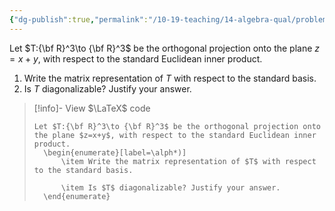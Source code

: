 ```yaml
---
{"dg-publish":true,"permalink":"/10-19-teaching/14-algebra-qual/problem-bank/linear-algebra/projection-onto-a-plane/","tags":["linear_algebra","projection","diagonalization"],"updated":"2025-03-14T15:27:53-07:00"}
---
```


Let $T:{\bf R}^3\to {\bf R}^3$ be the orthogonal projection onto the plane $z=x+y$, with respect to the standard Euclidean inner product.
1. Write the matrix representation of $T$ with respect to the standard basis.
2. Is $T$ diagonalizable? Justify your answer.

> [!info]- View $\LaTeX$ code
> ```
> Let $T:{\bf R}^3\to {\bf R}^3$ be the orthogonal projection onto the plane $z=x+y$, with respect to the standard Euclidean inner product.
> 	\begin{enumerate}[label=\alph*)]
> 		\item Write the matrix representation of $T$ with respect to the standard basis.
> 		
> 		\item Is $T$ diagonalizable? Justify your answer.
> 	\end{enumerate}
> ```